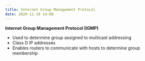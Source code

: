 ```yaml
---
title: Internet Group Management Protocol
date: 2020-11-10 14:08
---
```


**Internet Group Management Protocol (IGMP)**

* Used to determine group assigned to multicast addressing
* Class D IP addresses
* Enables routers to communicate with hosts to determine group membership
